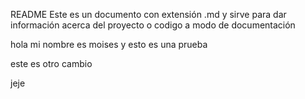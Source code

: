 README
Este es un documento con extensión .md y sirve para dar información acerca del proyecto o codigo a modo de documentación

hola mi nombre es moises y esto es una prueba

este es otro cambio

jeje
